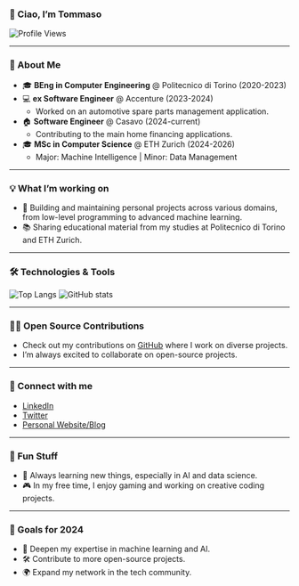 ### 👋 Ciao, I’m Tommaso

![Profile Views](https://komarev.com/ghpvc/?username=tommasocerruti&color=blueviolet&style=plastic)

---

### 🚀 About Me

- 🎓 **BEng in Computer Engineering** @ Politecnico di Torino (2020-2023)
- 💻 **ex Software Engineer** @ Accenture (2023-2024) 
  - Worked on an automotive spare parts management application.
- 🏠 **Software Engineer** @ Casavo (2024-current) 
  - Contributing to the main home financing applications.
- 🎓 **MSc in Computer Science** @ ETH Zurich (2024-2026)
  - Major: Machine Intelligence | Minor: Data Management

---

### 💡 What I’m working on
- 🔧 Building and maintaining personal projects across various domains, from low-level programming to advanced machine learning.
- 📚 Sharing educational material from my studies at Politecnico di Torino and ETH Zurich.

---

### 🛠️ Technologies & Tools

![Top Langs](https://github-readme-stats.vercel.app/api/top-langs/?username=tommasocerruti&layout=compact&theme=tokyonight&hide_progress=true)
![GitHub stats](https://github-readme-stats.vercel.app/api?username=tommasocerruti&show_icons=true&theme=radical)

---

### 🧑‍💻 Open Source Contributions

- Check out my contributions on [GitHub](https://github.com/tommasocerruti) where I work on diverse projects.
- I’m always excited to collaborate on open-source projects.

---

### 🔗 Connect with me

- [LinkedIn](https://www.linkedin.com/in/tommasocerruti/)
- [Twitter](https://twitter.com/tommasocerruti)
- [Personal Website/Blog](https://tommasocerruti.com)

---

### 🎨 Fun Stuff

- 🌱 Always learning new things, especially in AI and data science.
- 🎮 In my free time, I enjoy gaming and working on creative coding projects.

---

### 🎯 Goals for 2024

- 🧠 Deepen my expertise in machine learning and AI.
- 🛠️ Contribute to more open-source projects.
- 🌍 Expand my network in the tech community.

